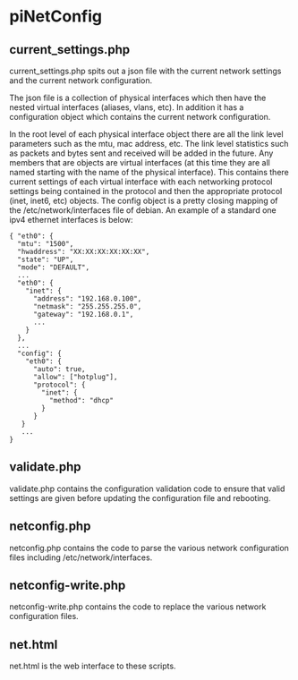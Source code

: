 # piNetConfig

## current_settings.php

current_settings.php spits out a json file with the current network settings and the current network configuration.

The json file is a collection of physical interfaces which then have the nested virtual interfaces (aliases, vlans, etc).  In addition it has a configuration object which contains the current network configuration.

In the root level of each physical interface object there are all the link level parameters such as the mtu, mac address, etc.  The link level statistics such as packets and bytes sent and received will be added in the future.  Any members that are objects are virtual interfaces (at this time they are all named starting with the name of the physical interface).  This contains there current settings of each virtual interface with each networking protocol settings being contained in the protocol and then the appropriate protocol (inet, inet6, etc) objects.  The config object is a pretty closing mapping of the /etc/network/interfaces file of debian.  An example of a standard one ipv4 ethernet interfaces is below:

```
{ "eth0": {
  "mtu": "1500",
  "hwaddress": "XX:XX:XX:XX:XX:XX",
  "state": "UP",
  "mode": "DEFAULT",
  ...
  "eth0": {
    "inet": {
      "address": "192.168.0.100",
      "netmask": "255.255.255.0",
      "gateway": "192.168.0.1",
      ...
    }
  },
  ...
  "config": {
    "eth0": {
      "auto": true,
      "allow": ["hotplug"],
      "protocol": {
        "inet": {
          "method": "dhcp"
        }
      }
   }
   ...
}
```

## validate.php

validate.php contains the configuration validation code to ensure that valid settings are given before updating the configuration file and rebooting.


## netconfig.php

netconfig.php contains the code to parse the various network configuration files including /etc/network/interfaces.

## netconfig-write.php

netconfig-write.php contains the code to replace the various network configuration files.


## net.html

net.html is the web interface to these scripts.
